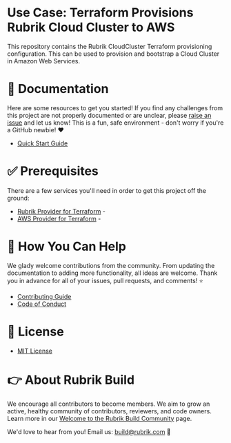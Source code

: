 # Use Case: Terraform Provisions Rubrik Cloud Cluster to AWS

This repository contains the Rubrik CloudCluster Terraform provisioning configuration. This can be used to provision and bootstrap a Cloud Cluster in Amazon Web Services.

# :blue_book: Documentation 

Here are some resources to get you started! If you find any challenges from this project are not properly documented or are unclear, please [raise an issue](https://github.com/rubrikinc/rubrik-cloudcluster-deploy-aws/issues/new/choose) and let us know! This is a fun, safe environment - don't worry if you're a GitHub newbie! :heart:

* [Quick Start Guide](https://github.com/rubrikinc/rubrik-cloudcluster-deploy-aws/blob/master/docs/quick-start.md)

# :white_check_mark: Prerequisites

There are a few services you'll need in order to get this project off the ground:

* [Rubrik Provider for Terraform]() - 
* [AWS Provider for Terraform]() - 


# :muscle: How You Can Help

We glady welcome contributions from the community. From updating the documentation to adding more functionality, all ideas are welcome. Thank you in advance for all of your issues, pull requests, and comments! :star:

* [Contributing Guide](CONTRIBUTING.md)
* [Code of Conduct](CODE_OF_CONDUCT.md)

# :pushpin: License

* [MIT License](LICENSE)

# :point_right: About Rubrik Build

We encourage all contributors to become members. We aim to grow an active, healthy community of contributors, reviewers, and code owners. Learn more in our [Welcome to the Rubrik Build Community](https://github.com/rubrikinc/welcome-to-rubrik-build) page.

We'd love to hear from you! Email us: build@rubrik.com :love_letter:
